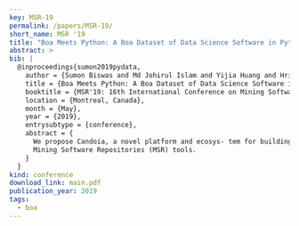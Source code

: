 ```yaml
---
key: MSR-19
permalink: /papers/MSR-19/
short_name: MSR '19
title: "Boa Meets Python: A Boa Dataset of Data Science Software in Python Language"
abstract: >
bib: |
  @inproceedings{sumon2019pydata,
    author = {Sumon Biswas and Md Johirul Islam and Yijia Huang and Hridesh Rajan},
    title = {Boa Meets Python: A Boa Dataset of Data Science Software in Python Language},
    booktitle = {MSR'19: 16th International Conference on Mining Software Repositories},
    location = {Montreal, Canada},
    month = {May},
    year = {2019},
    entrysubtype = {conference},
    abstract = {
      We propose Candoia, a novel platform and ecosys- tem for building and sharing
      Mining Software Repositories (MSR) tools.
    }
  }
kind: conference
download_link: main.pdf
publication_year: 2019
tags:
  - boa
---
```

